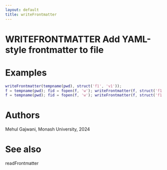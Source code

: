 ```yaml
---
layout: default
title: writeFrontmatter
---
```



 
# WRITEFRONTMATTER Add YAML-style frontmatter to file
 
# Examples
```matlab
writeFrontmatter(tempname(pwd), struct('f1', 'v1'));
f = tempname(pwd); fid = fopen(f, 'w'); writeFrontmatter(f, struct('f1', 'v1', 'f2', 'v2')); fclose(fid);
f = tempname(pwd); fid = fopen(f, 'w'); writeFrontmatter(f, struct('f1', 'v1', 'f2', 'v2')); writeFrontmatter(f, struct('f1', 'v11', 'f3', 'v3')); fclose(fid);
```
 
# Authors

Mehul Gajwani, Monash University, 2024

 
# See also

readFrontmatter

